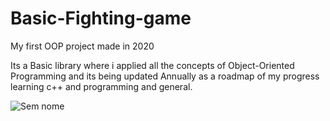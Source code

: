 # Basic-Fighting-game

My first OOP project made in 2020

Its a Basic library where i applied all the concepts of Object-Oriented Programming and its being updated Annually as a roadmap of my progress learning c++ and programming and general.

![Sem nome](https://user-images.githubusercontent.com/93994704/141988944-7ed9fb42-f1f6-4aee-bb95-9b707da9c097.png)
